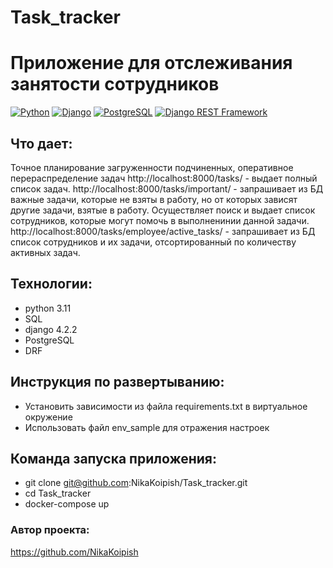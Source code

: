 # Task_tracker
# Приложение для отслеживания занятости сотрудников
[![Python](https://img.shields.io/badge/-Python-464646?style=flat-square&logo=Python)](https://www.python.org/)
[![Django](https://img.shields.io/badge/-Django-464646?style=flat-square&logo=Django)](https://www.djangoproject.com/)
[![PostgreSQL](https://img.shields.io/badge/-PostgreSQL-464646?style=flat-square&logo=PostgreSQL)](https://www.postgresql.org/)
[![Django REST Framework](https://img.shields.io/badge/-Django%20REST%20Framework-464646?style=flat-square&logo=Django%20REST%20Framework)](https://www.django-rest-framework.org/)

## Что дает: 
Точное планирование загруженности подчиненных, оперативное перераспределение задач
http://localhost:8000/tasks/ - выдает полный список задач.
http://localhost:8000/tasks/important/ - запрашивает из БД важные задачи, которые не взяты в работу, но от которых зависят другие задачи, взятые в работу. Осуществляет поиск и выдает список сотрудников, которые могут помочь в выполненинии данной задачи.
http://localhost:8000/tasks/employee/active_tasks/ - запрашивает из БД список сотрудников и их задачи, отсортированный по количеству активных задач.

## Технологии:
- python 3.11
- SQL
- django 4.2.2
- PostgreSQL
- DRF
  
## Инструкция по развертыванию:

- Установить зависимости из файла requirements.txt в виртуальное окружение
- Использовать файл env_sample для отражения настроек

## Команда запуска приложения:
- git clone git@github.com:NikaKoipish/Task_tracker.git
- cd Task_tracker
- docker-compose up 

### Автор проекта:
https://github.com/NikaKoipish
